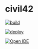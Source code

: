 # civil42

[![build](https://github.com/digital-sustainability/civil42/actions/workflows/maven.yml/badge.svg)](https://github.com/digital-sustainability/civil42/actions/workflows/maven.yml)

[![deploy](https://github.com/digital-sustainability/civil42/actions/workflows/jekyll-gh-pages.yml/badge.svg)](https://github.com/digital-sustainability/civil42/actions/workflows/jekyll-gh-pages.yml)

[![Open IDE](https://gitpod.io/button/open-in-gitpod.svg)](https://gitpod.io#https://github.com/digital-sustainability/civil42)
